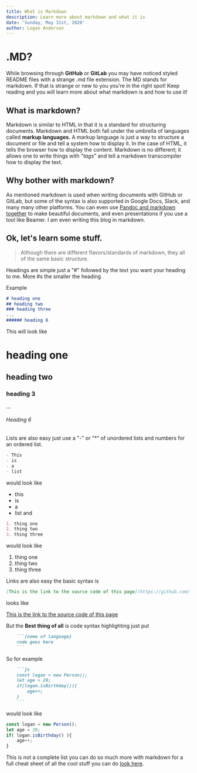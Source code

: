 ```yaml
---
title: What is Markdown
description: Learn more about markdown and what it is
date: 'Sunday, May 31st, 2020'
author: Logan Anderson
---
```

# .MD?

While browsing through **GitHub** or **GitLab** you may have noticed styled README files with a strange .md file extension. The MD stands for markdown. If that is strange or new to you you’re in the right spot! Keep reading and you will learn more about what markdown is and how to use it!

## What is markdown?

Markdown is similar to HTML in that it is a standard for structuring documents. Markdown and HTML both fall under the umbrella of languages called **markup languages.** A markup language is just a way to structure a document or file and tell a system how to display it. In the case of HTML, it tells the browser how to display the content. Markdown is no different; it allows one to write things with "_tags_" and tell a markdown transcompiler how to display the text.

## Why bother with markdown?

As mentioned markdown is used when writing documents with GitHub or GitLab, but some of the syntax is also supported in Google Docs, Slack, and many many other platforms. You can even use [Pandoc and markdown together](https://pandoc.org/MANUAL.html#pandocs-markdown "Pandoc and markdown together") to make beautiful documents, and even presentations if you use a tool like Beamer. I am even writing this blog in markdown.

## Ok, let's learn some stuff.

> Although there are different flavors/standards of markdown, they all of the same basic structure.

Headings are simple just a "#" followed by the text you want your heading to me. More #s the smaller the heading

Example

```markdown
# heading one
## heading two
### heading three
...
###### heading 6
```

This will look like

# heading one

## heading two

### heading 3

...

###### Heading 6

Lists are also easy just use a "-" or "*" of unordered lists and numbers for an ordered list.

```markdown
- This
- is
- a
- list
```

would look like

* this
* is
* a
* list
  and

```markdown
1. thing one
2. thing two
3. thing three
```

would look like

1. thing one
2. thing two
3. thing three

Links are also easy the basic syntax is

```markdown
[This is the link to the source code of this page](https://github.com/logan-anderson/blog-nextjs-tina-tailwind/blob/master/content/blog/test.md)
```

looks like

[This is the link to the source code of this page](https://github.com/logan-anderson/blog-nextjs-tina-tailwind/blob/master/content/blog/test.md)

But the **Best thing of all** is code syntax highlighting
just put

```markdown
    ```{name of language}
    code goes here
    ```
```

So for example

```markdown
    ```js
    const logan = new Person();
    let age = 20;
    if(logan.isBirthday()){
        age++;
    }
    ```
```

would look like

```js
const logan = new Person();
let age = 20;
if( logan.isBirthday() ){
    age++;
}
```

This is not a complete list you can do so much more with markdown for a full cheat sheet of all the cool stuff you can do [look here](https://www.markdownguide.org/cheat-sheet/).